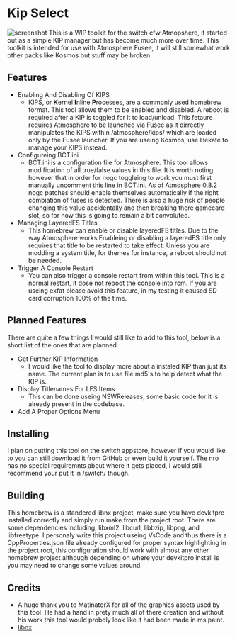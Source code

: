 # Kip Select
![screenshot](https://raw.githubusercontent.com/Sciguy429/KipSelect/master/graphics/screenshot/screenshot-1.jpg)
This is a WIP toolkit for the switch cfw Atmopshere, it started out as a simple KIP manager but has become much more over time. This toolkit is intended for use with Atmosphere Fusee, it will still somewhat work other packs like Kosmos but stuff may be broken.

## Features
* Enabling And Disabling Of KIPS
    * KIPS, or **K**ernel **I**nline **P**rocesses, are a commonly used homebrew format. This tool allows them to be enabled and disabled. A reboot is required after a KIP is toggled for it to load/unload. This fetaure requires Atmosphere to be launched via Fusee as it dirrectly manipulates the KIPS within /atmosphere/kips/ which are loaded only by the Fusee launcher. If you are useing Kosmos, use Hekate to manage your KIPS instead.
* Configureing BCT.ini
    * BCT.ini is a configuration file for Atmosphere. This tool allows modification of all true/false values in this file. It is worth noting however that in order for nogc toggleing to work you must first manually uncomment this line in BCT.ini. As of Atmosphere 0.8.2 nogc patches should enable themselves automatically if the right combiation of fuses is detected. There is also a huge risk of people changing this value accidentally and then breaking there gamecard slot, so for now this is going to remain a bit convoluted.
* Managing LayeredFS Titles
    * This homebrew can enable or disable layeredFS titles. Due to the way Atmosphere works Enableing or disabling a layeredFS title only requires that title to be restarted to take effect. Unless you are modding a system title, for themes for instance, a reboot should not be needed.
* Trigger A Console Restart
    * You can also trigger a console restart from within this tool. This is a normal restart, it dose not reboot the console into rcm. If you are useing exfat please avoid this feature, in my testing it caused SD card corruption 100% of the time.

## Planned Features
There are quite a few things I would still like to add to this tool, below is a short list of the ones that are planned.
* Get Further KIP Information
    * I would like the tool to display more about a instaled KIP than just its name. The current plan is to use file md5's to help detect what the KIP is.
* Display Titlenames For LFS Items
    * This can be done useing NSWReleases, some basic code for it is already present in the codebase.
*  Add A Proper Options Menu

## Installing
I plan on putting this tool on the switch appstore, however if you would like to you can still download it from GitHub or even build it yourself. The nro has no special requiremnts about where it gets placed, I would still recommend your put it in /switch/ though.

## Building
This homebrew is a standered libnx project, make sure you have devkitpro installed correctly and simply run make from the project root. There are some dependencies including, libxml2, libcurl, libbzip, libpng, and libfreetype. I personaly write this project useing VsCode and thus there is a CppProperties.json file already configured for proper syntax highlighting in the project root, this configuration should work with almost any other homebrew project although depending on where your devkitpro install is you may need to change some values around.

## Credits
* A huge thank you to MatinatorX for all of the graphics assets used by this tool. He had a hand in prety much all of there creation and without his work this tool would proboly look like it had been made in ms paint.
* [libnx](https://github.com/switchbrew/libnx)
